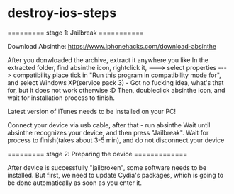 # destroy-ios-steps

========= stage 1: Jailbreak ===========

Download Absinthe:
https://www.iphonehacks.com/download-absinthe

After you donwloaded the archive, extract it anywhere you like
In the extracted folder, find absinthe icon, rightclick it, ---> select properties ---> compatibility
place tick in "Run this program in compatibility mode for", and select Windows XP(service pack 3) - Got no fucking idea, what's that for, but it does not work otherwise :D
Then, doubleclick absinthe icon, and wait for installation process to finish.

Latest version of iTunes needs to be installed on your PC!

Connect your device via usb cable, after that - run absinthe
Wait until absinthe recognizes your device, and then press "Jailbreak". Wait for process to finish(takes about 3-5 min),
and do not disconnect your device

========= stage 2: Preparing the device =============

After device is successfully "jailbroken", some software needs to be installed.
But first, we need to update Cydia's packages, which is going to be done automatically as soon as you enter it.

